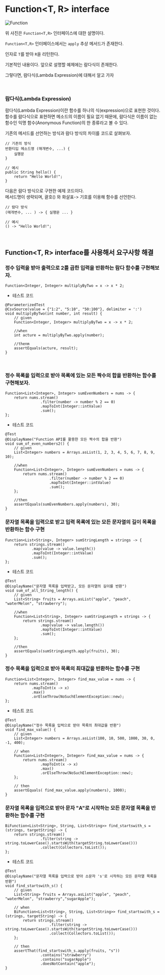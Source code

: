 <div class="markdown-body">  

# Function<T, R> interface  

![Function](https://github.com/hbkuk/blog/assets/109803585/e1d109b8-20df-4783-a76c-91adce8f43e2)


위 사진은 `Function<T,R>` 인터페이스에 대한 설명이다.  

`Function<T,R>` 인터페이스에서는 `apply` 추상 메서드가 존재한다.  

인자로 `T`를 받아 `R`을 리턴한다.  

기본적인 내용이다. 앞으로 설명할 예제에는 람다식이 존재한다.  

그렇다면, 람다식(Lambda Expression)에 대해서 알고 가자  

<br>  

### 람다식(Lambda Expression)

람다식(Lambda Expression)이란 함수를 하나의 식(expression)으로 표현한 것이다.  
함수를 람다식으로 표현하면 메소드의 이름이 필요 없기 때문에, 람다식은 이름이 없는 함수인 익명 함수(Anonymous Function)의 한 종류라고 볼 수 있다.  

기존의 메서드를 선언하는 방식과 람다 방식의 차이를 코드로 살펴보자.
  
```
// 기존의 방식
반환티입 메소드명 (매개변수, ...) {
	실행문
}

// 예시
public String hello() {
    return "Hello World!";
}
```

다음은 람다 방식으로 구현한 예제 코드이다.  
메서드명이 생략되며, 괄호() 와 화살표-> 기호를 이용해 함수를 선언한다.

```
// 람다 방식
(매개변수, ... ) -> { 실행문 ... }

// 예시
() -> "Hello World!";
```  
 
<br>  

## Function<T, R> interface를 사용해서 요구사항 해결


### 정수 입력을 받아 출력으로 2를 곱한 입력을 반환하는 람다 함수를 구현해보자.

```
Function<Integer, Integer> multiplyByTwo = x -> x * 2;
```  

- 테스트 코드  

```
@ParameterizedTest
@CsvSource(value = {"1:2", "5:10", "50:100"}, delimiter = ':')
void multiplyByTwo(int number, int result) {
    // given
    Function<Integer, Integer> multiplyByTwo = x -> x * 2;

    //when
    int acture = multiplyByTwo.apply(number);

    //thenm
    assertEquals(acture, result);
}
```  
<br>  

### 정수 목록을 입력으로 받아 목록에 있는 모든 짝수의 합을 반환하는 함수를 구현해보자.  


```
Function<List<Integer>, Integer> sumEvenNumbers = nums -> {
    return nums.stream()
                .filter(number -> number % 2 == 0)
                .mapToInt(Integer::intValue)
                .sum();
};
```  

- 테스트 코드  

```
@Test
@DisplayName("Function API를 활용한 모든 짝수의 합을 반환")
void sum_of_even_numbers2() {
    // given
    List<Integer> numbers = Arrays.asList(1, 2, 3, 4, 5, 6, 7, 8, 9, 10);

    //when
    Function<List<Integer>, Integer> sumEvenNumbers = nums -> {
        return nums.stream()
                    .filter(number -> number % 2 == 0)
                    .mapToInt(Integer::intValue)
                    .sum();
    };

    //then
    assertEquals(sumEvenNumbers.apply(numbers), 30);
}
```  

### 문자열 목록을 입력으로 받고 입력 목록에 있는 모든 문자열의 길이 목록을 반환하는 함수 구현  

```
Function<List<String>, Integer> sumStringLength = strings -> {
    return strings.stream()
            .map(value -> value.length())
            .mapToInt(Integer::intValue)
            .sum();
};
```  

- 테스트 코드  


```
@Test
@DisplayName("문자열 목록을 입력받고, 모든 문자열의 길이를 반환")
void sum_of_all_String_length() {
    // given
    List<String> fruits = Arrays.asList("apple", "peach", "waterMelon", "strawberry");

    //when
    Function<List<String>, Integer> sumStringLength = strings -> {
        return strings.stream()
                .map(value -> value.length())
                .mapToInt(Integer::intValue)
                .sum();
    };

    //then
    assertEquals(sumStringLength.apply(fruits), 30);
}
```  

### 정수 목록을 입력으로 받아 목록의 최대값을 반환하는 함수를 구현  

```
Function<List<Integer>, Integer> find_max_value = nums -> {
    return nums.stream()
            .mapToInt(x -> x)
            .max()
            .orElseThrow(NoSuchElementException::new);
};
```  

- 테스트 코드  

```
@Test
@DisplayName("정수 목록을 입력으로 받아 목록의 최대값을 반환")
void find_max_value() {
    // given
    List<Integer> numbers = Arrays.asList(100, 10, 500, 1000, 30, 0, -1, 400);

    // when
    Function<List<Integer>, Integer> find_max_value = nums -> {
        return nums.stream()
                .mapToInt(x -> x)
                .max()
                .orElseThrow(NoSuchElementException::new);
    };

    // then
    assertEquals( find_max_value.apply(numbers), 1000);
}
```  

### 문자열 목록을 입력으로 받아 문자 "A"로 시작하는 모든 문자열 목록을 반환하는 함수를 구현

```
BiFunction<List<String>, String, List<String>> find_startswith_s = (strings, targetString) -> {
    return strings.stream()
                .filter(string -> string.toLowerCase().startsWith(targetString.toLowerCase()))
                .collect(Collectors.toList());
};
```  

- 테스트 코드

```
@Test
@DisplayName("문자열 목록을 입력으로 받아 소문자 's'로 시작하는 모든 문자열 목록을 반환")
void find_startswith_s() {
    // given
    List<String> fruits = Arrays.asList("apple", "peach", "waterMelon", "strawberry","sugarApple");

    // when
    BiFunction<List<String>, String, List<String>> find_startswith_s = (strings, targetString) -> {
        return strings.stream()
                    .filter(string -> string.toLowerCase().startsWith(targetString.toLowerCase()))
                    .collect(Collectors.toList());
    };

    // then
    assertThat(find_startswith_s.apply(fruits, "s"))
                .contains("strawberry")
                .contains("sugarApple")
                .doesNotContain("apple");
}
```







</div>